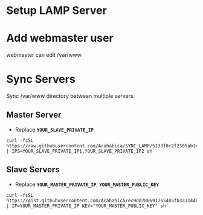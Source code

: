 # Setup LAMP Server

# Add webmaster user

webmaster can edit /var/www

# Sync Servers

Sync /var/www directory between multiple servers.

## Master Server

* Replace **`YOUR_SLAVE_PRIVATE_IP`**
```
curl -fsSL https://raw.githubusercontent.com/Arahabica/SYNC_LAMP/5133f8c2f2505ab3445631ed56dd9db362ebea07/sync_master.sh | IPS=YOUR_SLAVE_PRIVATE_IP1,YOUR_SLAVE_PRIVATE_IP2 sh
```
## Slave Servers

* Replace **`YOUR_MASTER_PRIVATE_IP`**, **`YOUR_MASTER_PUBLIC_KEY`**

```
curl -fsSL https://gist.githubusercontent.com/Arahabica/ec9dd780691265485fb333144bba5c1b/raw/e0a2d7dcba194e2430c0b9a06264c861ee92d031/sync_slave.sh | IP=YOUR_MASTER_PRIVATE_IP KEY="YOUR_MASTER_PUBLIC_KEY" sh'
```
